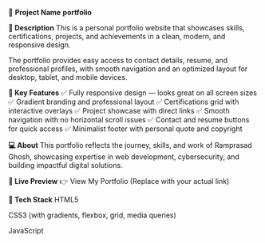 📌 **Project Name**
**portfolio**

**📝 Description**
This is a personal portfolio website that showcases skills, certifications, projects, and achievements in a clean, modern, and responsive design.

The portfolio provides easy access to contact details, resume, and professional profiles, with smooth navigation and an optimized layout for desktop, tablet, and mobile devices.

**🌟 Key Features**
✅ Fully responsive design — looks great on all screen sizes
✅ Gradient branding and professional layout
✅ Certifications grid with interactive overlays
✅ Project showcase with direct links
✅ Smooth navigation with no horizontal scroll issues
✅ Contact and resume buttons for quick access
✅ Minimalist footer with personal quote and copyright

**💻 About**
This portfolio reflects the journey, skills, and work of Ramprasad Ghosh, showcasing expertise in web development, cybersecurity, and building impactful digital solutions.

**🚀 Live Preview**
👉 View My Portfolio (Replace with your actual link)

**📂 Tech Stack**
HTML5

CSS3 (with gradients, flexbox, grid, media queries)

JavaScript
